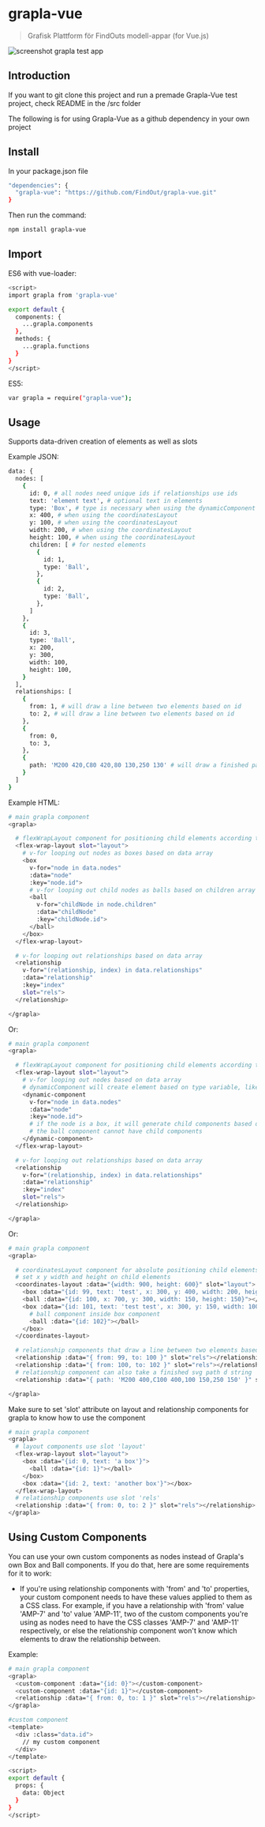 # grapla-vue

> Grafisk Plattform för FindOuts modell-appar (for Vue.js)

![screenshot grapla test app](docs/screenshot.png)

## Introduction

If you want to git clone this project and run a premade Grapla-Vue test project, check README in the /src folder

The following is for using Grapla-Vue as a github dependency in your own project

## Install

In your package.json file

```bash
"dependencies": {
  "grapla-vue": "https://github.com/FindOut/grapla-vue.git"
}
```

Then run the command:

```bash
npm install grapla-vue
```

## Import

ES6 with vue-loader:

```bash
<script>
import grapla from 'grapla-vue'

export default {
  components: {
    ...grapla.components
  },
  methods: {
    ...grapla.functions
  }
}
</script>
```

ES5:

```bash
var grapla = require("grapla-vue");
```

## Usage

Supports data-driven creation of elements as well as slots

Example JSON:

```bash
data: {
  nodes: [
    {
      id: 0, # all nodes need unique ids if relationships use ids
      text: 'element text', # optional text in elements
      type: 'Box', # type is necessary when using the dynamicComponent
      x: 400, # when using the coordinatesLayout
      y: 100, # when using the coordinatesLayout
      width: 200, # when using the coordinatesLayout
      height: 100, # when using the coordinatesLayout
      children: [ # for nested elements
        {
          id: 1,
          type: 'Ball',
        },
        {
          id: 2,
          type: 'Ball',
        },
      ]
    },
    {
      id: 3,
      type: 'Ball',
      x: 200,
      y: 300,
      width: 100,
      height: 100,
    }
  ],
  relationships: [
    {
      from: 1, # will draw a line between two elements based on id
      to: 2, # will draw a line between two elements based on id
    },
    {
      from: 0,
      to: 3,
    },
    {
      path: 'M200 420,C80 420,80 130,250 130' # will draw a finished path based on string
    }
  ]
}
```

Example HTML:

```bash
# main grapla component
<grapla>

  # flexWrapLayout component for positioning child elements according to flex-wrap flow
  <flex-wrap-layout slot="layout">
    # v-for looping out nodes as boxes based on data array
    <box
      v-for="node in data.nodes"
      :data="node"
      :key="node.id">
      # v-for looping out child nodes as balls based on children array
      <ball
        v-for="childNode in node.children"
        :data="childNode"
        :key="childNode.id">  
      </ball>
    </box>
  </flex-wrap-layout>

  # v-for looping out relationships based on data array
  <relationship
    v-for="(relationship, index) in data.relationships"
    :data="relationship"
    :key="index"
    slot="rels">
  </relationship>

</grapla>
```

Or:

```bash
# main grapla component
<grapla>

  # flexWrapLayout component for positioning child elements according to flex-wrap flow
  <flex-wrap-layout slot="layout">
    # v-for looping out nodes based on data array
    # dynamicComponent will create element based on type variable, like 'Box' or 'Ball'
    <dynamic-component
      v-for="node in data.nodes"
      :data="node"
      :key="node.id">
      # if the node is a box, it will generate child components based on it's children array
      # the ball component cannot have child components
    </dynamic-component>
  </flex-wrap-layout>

  # v-for looping out relationships based on data array
  <relationship
    v-for="(relationship, index) in data.relationships"
    :data="relationship"
    :key="index"
    slot="rels">
  </relationship>

</grapla>
```

Or:

```bash
# main grapla component
<grapla>

  # coordinatesLayout component for absolute positioning child elements
  # set x y width and height on child elements
  <coordinates-layout :data="{width: 900, height: 600}" slot="layout">
    <box :data="{id: 99, text: 'test', x: 300, y: 400, width: 200, height: 100}"></box>
    <ball :data="{id: 100, x: 700, y: 300, width: 150, height: 150}"></ball>
    <box :data="{id: 101, text: 'test test', x: 300, y: 150, width: 100, height: 200}">
      # ball component inside box component
      <ball :data="{id: 102}"></ball>
    </box>
  </coordinates-layout>

  # relationship components that draw a line between two elements based on ids
  <relationship :data="{ from: 99, to: 100 }" slot="rels"></relationship>
  <relationship :data="{ from: 100, to: 102 }" slot="rels"></relationship>
  # relationship component can also take a finished svg path d string
  <relationship :data="{ path: 'M200 400,C100 400,100 150,250 150' }" slot="rels"></relationship>

</grapla>
```

Make sure to set 'slot' attribute on layout and relationship components for grapla to know how to use the component

```bash
# main grapla component
<grapla>
  # layout components use slot 'layout'
  <flex-wrap-layout slot="layout">
    <box :data="{id: 0, text: 'a box'}">
      <ball :data="{id: 1}"></ball>
    </box>
    <box :data="{id: 2, text: 'another box'}"></box>
  </flex-wrap-layout>
  # relationship components use slot 'rels'
  <relationship :data="{ from: 0, to: 2 }" slot="rels"></relationship>
</grapla>
```

## Using Custom Components

You can use your own custom components as nodes instead of Grapla's own Box and Ball components. If you do that, here are some requirements for it to work: 

- If you're using relationship components with 'from' and 'to' properties, your custom component needs to have these values applied to them as a CSS class. For example, if you have a relationship with 'from' value 'AMP-7' and 'to' value 'AMP-11', two of the custom components you're using as nodes need to have the CSS classes 'AMP-7' and 'AMP-11' respectively, or else the relationship component won't know which elements to draw the relationship between. 

Example:

```bash
# main grapla component
<grapla>
  <custom-component :data="{id: 0}"></custom-component>
  <custom-component :data="{id: 1}"></custom-component>
  <relationship :data="{ from: 0, to: 1 }" slot="rels"></relationship>
</grapla>

#custom component
<template>
  <div :class="data.id">
    // my custom component
  </div>
</template>

<script>
export default {
  props: {
    data: Object
  }
}
</script>
```
